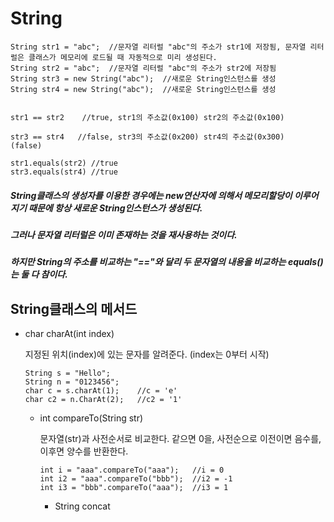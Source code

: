 String
====================

```
String str1 = "abc";  //문자열 리터럴 "abc"의 주소가 str1에 저장됨, 문자열 리터럴은 클래스가 메모리에 로드될 때 자동적으로 미리 생성된다.
String str2 = "abc";  //문자열 리터럴 "abc"의 주소가 str2에 저장됨
String str3 = new String("abc");  //새로운 String인스턴스를 생성
String str4 = new String("abc");  //새로운 String인스턴스를 생성


str1 == str2    //true, str1의 주소값(0x100) str2의 주소값(0x100)

str3 == str4   //false, str3의 주소값(0x200) str4의 주소값(0x300)
(false)

str1.equals(str2) //true
str3.equals(str4) //true
```

##### String클래스의 생성자를 이용한 경우에는 new연산자에 의해서 메모리할당이 이루어지기 때문에 항상 새로운 String인스턴스가 생성된다.
##### 그러나 문자열 리터럴은 이미 존재하는 것을 재사용하는 것이다.
##### 하지만 String의 주소를 비교하는 "=="와 달리 두 문자열의 내용을 비교하는 equals()는 둘 다 참이다.

String클래스의 메서드
--------------------

* char charAt(int index)
  
  지정된 위치(index)에 있는 문자를 알려준다. (index는 0부터 시작)
  ```
  String s = "Hello";
  String n = "0123456";
  char c = s.charAt(1);    //c = 'e'
  char c2 = n.CharAt(2);   //c2 = '1'
  
  ```
  
  * int compareTo(String str)

    문자열(str)과 사전순서로 비교한다. 같으면 0을, 사전순으로 이전이면 음수를, 이후면 양수를 반환한다.
    ```
    int i = "aaa".compareTo("aaa");   //i = 0
    int i2 = "aaa".compareTo("bbb");  //i2 = -1
    int i3 = "bbb".compareTo("aaa");  //i3 = 1
    ```
    
    * String concat
    
